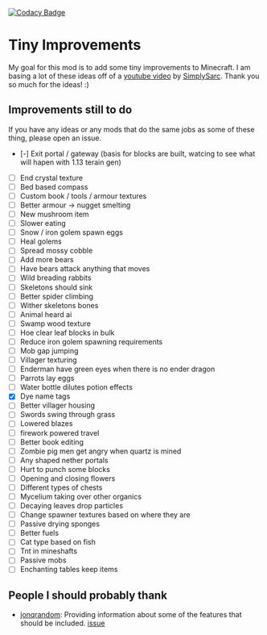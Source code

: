 [![Codacy Badge](https://api.codacy.com/project/badge/Grade/b676be8531fe473d9d4f61904db8449a)](https://app.codacy.com/app/TrickyPR/Tiny-Improvments?utm_source=github.com&utm_medium=referral&utm_content=trickypr/Tiny-Improvments&utm_campaign=Badge_Grade_Dashboard)

# Tiny Improvements

My goal for this mod is to add some tiny improvements to Minecraft. I am basing a lot of these ideas off of a [youtube video](https://www.youtube.com/watch?v=NSsac8V3BpA) by
[SimplySarc](https://www.youtube.com/channel/UCI4Ppudb5EGHNpIYQPVpKdw). Thank you so much for the ideas! :)

## Improvements still to do
If you have any ideas or any mods that do the same jobs as some of these thing, please open an issue.

-   [-] Exit portal / gateway (basis for blocks are built, watcing to see what will hapen with 1.13 terain gen)
-   [ ] End crystal texture
-   [ ] Bed based compass
-   [ ] Custom book / tools / armour textures
-   [ ] Better armour -> nugget smelting
-   [ ] New mushroom item
-   [ ] Slower eating
-   [ ] Snow / iron golem spawn eggs
-   [ ] Heal golems
-   [ ] Spread mossy cobble
-   [ ] Add more bears
-   [ ] Have bears attack anything that moves
-   [ ] Wild breading rabbits
-   [ ] Skeletons should sink
-   [ ] Better spider climbing
-   [ ] Wither skeletons bones
-   [ ] Animal heard ai
-   [ ] Swamp wood texture
-   [ ] Hoe clear leaf blocks in bulk
-   [ ] Reduce iron golem spawning requirements
-   [ ] Mob gap jumping
-   [ ] Villager texturing
-   [ ] Enderman have green eyes when there is no ender dragon
-   [ ] Parrots lay eggs
-   [ ] Water bottle dilutes potion effects
-   [x] Dye name tags
-   [ ] Better villager housing
-   [ ] Swords swing through grass
-   [ ] Lowered blazes
-   [ ] firework powered travel
-   [ ] Better book editing
-   [ ] Zombie pig men get angry when quartz is mined
-   [ ] Any shaped nether portals
-   [ ] Hurt to punch some blocks
-   [ ] Opening and closing flowers
-   [ ] Different types of chests
-   [ ] Mycelium taking over other organics
-   [ ] Decaying leaves drop particles
-   [ ] Change spawner textures based on where they are
-   [ ] Passive drying sponges
-   [ ] Better fuels
-   [ ] Cat type based on fish
-   [ ] Tnt in mineshafts
-   [ ] Passive mobs
-   [ ] Enchanting tables keep items

## People I should probably thank
-  [jonqrandom](https://github.com/jonqrandom): Providing information about some of the features that should be included. [issue](https://github.com/trickypr/Tiny-Improvments/issues/2)
